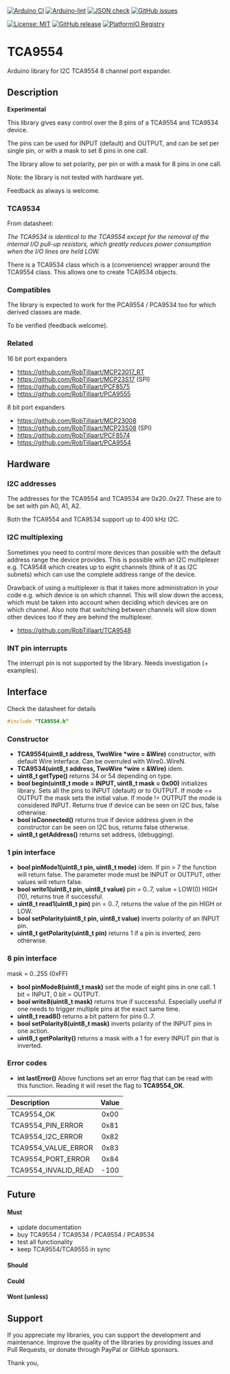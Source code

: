 
[![Arduino CI](https://github.com/RobTillaart/TCA9554/workflows/Arduino%20CI/badge.svg)](https://github.com/marketplace/actions/arduino_ci)
[![Arduino-lint](https://github.com/RobTillaart/TCA9554/actions/workflows/arduino-lint.yml/badge.svg)](https://github.com/RobTillaart/TCA9554/actions/workflows/arduino-lint.yml)
[![JSON check](https://github.com/RobTillaart/TCA9554/actions/workflows/jsoncheck.yml/badge.svg)](https://github.com/RobTillaart/TCA9554/actions/workflows/jsoncheck.yml)
[![GitHub issues](https://img.shields.io/github/issues/RobTillaart/TCA9554.svg)](https://github.com/RobTillaart/TCA9554/issues)

[![License: MIT](https://img.shields.io/badge/license-MIT-green.svg)](https://github.com/RobTillaart/TCA9554/blob/master/LICENSE)
[![GitHub release](https://img.shields.io/github/release/RobTillaart/TCA9554.svg?maxAge=3600)](https://github.com/RobTillaart/TCA9554/releases)
[![PlatformIO Registry](https://badges.registry.platformio.org/packages/robtillaart/library/TCA9554.svg)](https://registry.platformio.org/libraries/robtillaart/TCA9554)


# TCA9554

Arduino library for I2C TCA9554 8 channel port expander.


## Description

**Experimental**

This library gives easy control over the 8 pins of a TCA9554 and TCA9534 device.

The pins can be used for INPUT (default) and OUTPUT, and can be set per single pin, 
or with a mask to set 8 pins in one call.

The library allow to set polarity, per pin or with a mask for 8 pins in one call.

Note: the library is not tested with hardware yet.

Feedback as always is welcome.


### TCA9534

From datasheet:

_The TCA9534 is identical to the TCA9554 except for the removal of the internal I/O 
pull-up resistors, which greatly reduces power consumption when the I/O lines are held LOW._

There is a TCA9534 class which is a (convenience) wrapper around the TCA9554 class. 
This allows one to create TCA9534 objects. 


### Compatibles

The library is expected to work for the PCA9554 / PCA9534 too for which derived classes are made. 

To be verified (feedback welcome).


### Related

16 bit port expanders

- https://github.com/RobTillaart/MCP23017_RT
- https://github.com/RobTillaart/MCP23S17  (SPI)
- https://github.com/RobTillaart/PCF8575
- https://github.com/RobTillaart/PCA9555

8 bit port expanders

- https://github.com/RobTillaart/MCP23008
- https://github.com/RobTillaart/MCP23S08  (SPI)
- https://github.com/RobTillaart/PCF8574
- https://github.com/RobTillaart/PCA9554


## Hardware

### I2C addresses

The addresses for the TCA9554 and TCA9534 are 0x20..0x27.
These are to be set with pin A0, A1, A2.

Both the TCA9554 and TCA9534 support up to 400 kHz I2C.


### I2C multiplexing

Sometimes you need to control more devices than possible with the default
address range the device provides.
This is possible with an I2C multiplexer e.g. TCA9548 which creates up 
to eight channels (think of it as I2C subnets) which can use the complete 
address range of the device. 

Drawback of using a multiplexer is that it takes more administration in 
your code e.g. which device is on which channel. 
This will slow down the access, which must be taken into account when
deciding which devices are on which channel.
Also note that switching between channels will slow down other devices 
too if they are behind the multiplexer.

- https://github.com/RobTillaart/TCA9548


### INT pin interrupts

The interrupt pin is not supported by the library.
Needs investigation (+ examples).


## Interface

Check the datasheet for details

```cpp
#include "TCA9554.h"
```

### Constructor

- **TCA9554(uint8_t address, TwoWire \*wire = &Wire)** constructor, with default Wire interface. 
Can be overruled with Wire0..WireN.
- **TCA9534(uint8_t address, TwoWire \*wire = &Wire)** idem.
- **uint8_t getType()** returns 34 or 54 depending on type.
- **bool begin(uint8_t mode = INPUT, uint8_t mask = 0x00)** initializes library.
Sets all the pins to INPUT (default) or to OUTPUT. 
If mode == OUTPUT the mask sets the initial value. 
If mode != OUTPUT the mode is considered INPUT.
Returns true if device can be seen on I2C bus, false otherwise.
- **bool isConnected()** returns true if device address given in the constructor can be seen 
on I2C bus, returns false otherwise.
- **uint8_t getAddress()** returns set address, (debugging).


### 1 pin interface

- **bool pinMode1(uint8_t pin, uint8_t mode)** idem.
If pin > 7 the function will return false.
The parameter mode must be INPUT or OUTPUT, other values will return false.
- **bool write1(uint8_t pin, uint8_t value)** pin = 0..7, value = LOW(0) HIGH (!0), 
returns true if successful.
- **uint8_t read1(uint8_t pin)** pin = 0..7, returns the value of the pin HIGH or LOW.
- **bool setPolarity(uint8_t pin, uint8_t value)** inverts polarity of an INPUT pin.
- **uint8_t getPolarity(uint8_t pin)** returns 1 if a pin is inverted, zero otherwise.


### 8 pin interface

mask = 0..255 (0xFF)

- **bool pinMode8(uint8_t mask)** set the mode of eight pins in one call.
1 bit = INPUT, 0 bit = OUTPUT.
- **bool write8(uint8_t mask)** returns true if successful. 
Especially useful if one needs to trigger multiple pins at the exact same time.
- **uint8_t read8()** returns a bit pattern for pins 0..7.
- **bool setPolarity8(uint8_t mask)** inverts polarity of the INPUT pins in one action.
- **uint8_t getPolarity()** returns a mask with a 1 for every INPUT pin that is inverted.


### Error codes

- **int lastError()** Above functions set an error flag that can be read with this function. 
Reading it will reset the flag to **TCA9554_OK**.

|  Description           |  Value  |
|:-----------------------|:-------:|
|  TCA9554_OK            |  0x00   |
|  TCA9554_PIN_ERROR     |  0x81   |
|  TCA9554_I2C_ERROR     |  0x82   |
|  TCA9554_VALUE_ERROR   |  0x83   |
|  TCA9554_PORT_ERROR    |  0x84   |
|  TCA9554_INVALID_READ  |  -100   |


## Future

#### Must

- update documentation
- buy TCA9554 / TCA9534 / PCA9554 / PCA9534
- test all functionality
- keep TCA9554/TCA9555 in sync

#### Should


#### Could


#### Wont (unless)


## Support

If you appreciate my libraries, you can support the development and maintenance.
Improve the quality of the libraries by providing issues and Pull Requests, or
donate through PayPal or GitHub sponsors.

Thank you,

